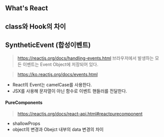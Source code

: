 ## What's React 

## class와 Hook의 차이

## SyntheticEvent (합성이벤트)
> https://reactjs.org/docs/handling-events.html
브라우저에서 발생하는 모든 이벤트는 Event Object에 저장되어 있다.

> https://ko.reactjs.org/docs/events.html
- React의 Event는 camelCase를 사용한다.
- JSX를 사용해 문자열이 아닌 함수로 이벤트 핸들러를 전달한다.


#### PureComponents
> https://reactjs.org/docs/react-api.html#reactpurecomponent
- shallowProps
- object의 변경과 Obejct 내부의 data 변경의 차이